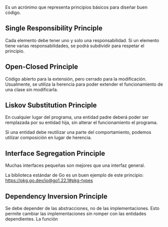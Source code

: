 Es un acrónimo que representa principios básicos para diseñar buen código.

## Single Responsibility Principle

Cada elemento debe tener uno y solo una responsabilidad. Si un elemento tiene varias responsabilidades, se podrá subdividir para respetar el principio.

## Open-Closed Principle

Código abierto para la extensión, pero cerrado para la modificación. Usualmente, se utiliza la herencia para poder extender el funcionamiento de una clase sin modificarla.

## Liskov Substitution Principle

En cualquier lugar del programa, una entidad padre deberá poder ser remplazada por su entidad hija, sin alterar el funcionamiento el programa.

Si una entidad debe reutilizar una parte del comportamiento, podemos utilizar composición en lugar de herencia.

## Interface Segregation Principle

Muchas interfaces pequeñas son mejores que una interfaz general.

La biblioteca estándar de Go es un buen ejemplo de este principio: https://pkg.go.dev/io@go1.22.1#pkg-types

## Dependency Inversion Principle

Se debe depender de las abstracciones, no de las implementaciones. Esto permite cambiar las implementaciones sin romper con las entidades dependientes. La función 
